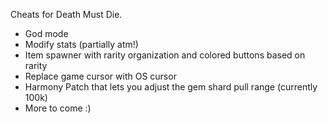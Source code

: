Cheats for Death Must Die.

* God mode
* Modify stats (partially atm!)
* Item spawner with rarity organization and colored buttons based on rarity
* Replace game cursor with OS cursor
* Harmony Patch that lets you adjust the gem shard pull range (currently 100k)
* More to come :)
  
